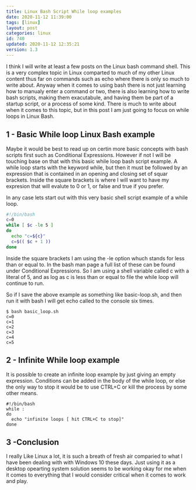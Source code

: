 ```yaml
---
title: Linux Bash Script While loop examples
date: 2020-11-12 11:39:00
tags: [linux]
layout: post
categories: linux
id: 740
updated: 2020-11-12 12:35:21
version: 1.3
---
```


I think I will write at least a few posts on the Linux bash command shell. This is a very complex topic in Linux comparted to much of my other Linux content thus far on commands such as echo where there is only so much to write about. Anyway when it comes to using bash there is not just learning how to manualy enter a command or two, there is also learning how to write bash scripts, making them exacutabule, and having them be part of a startup script, or a process of some kind. There is much to write about when it comes to this topic, but in this post I am just going to focus on while loops in Linux Bash.

<!-- more -->

## 1 - Basic While loop Linux Bash example

Maybe it would be best to read up on certin more basic concepts with bash scripts first such as Conditional Expressions. However if not I will be touching base on that with this basic while loop bash script example. A while loop starts with the keyword while, but then it must be followed by an expression that is contained in an opening and closing set of squar brackets. Inside the square brackets is where I will want to have my expresion that will evalute to 0 or 1, or false and true if you prefer.

In any case lets start out with this very basic shell script example of a while loop.

```bash
#!/bin/bash
c=0
while [ $c -le 5 ]
do
  echo "c=${c}"
  c=$(( $c + 1 ))
done
```

Inside the square brackets I am using the -le option whuch stands for less than or equal to. In the bash man page a full list of these can be found under Conditional Expressions. So I am using a shell variable called c with a literal of 5, and as log as c is less than or equal to file the while loop will continue to run.

So if I save the above example as something like basic-loop.sh, and then run it with bash I will get echo called to the console six times.

```
$ bash basic_loop.sh
c=0
c=1
c=2
c=3
c=4
c=5
```

## 2 - Infinite While loop example

It is possible to create an infinite loop example by just giving an empty expression. Conditions can be added in the body of the while loop, or else the only way to stop it would be to use CTRL+C or kill the process by some other means.

```
#!/bin/bash
while :
do
  echo "infinite loops [ hit CTRL+C to stop]"
done
```

## 3 -Conclusion

I really Like Linux a lot, it is such a breath of fresh air comparied to what I have been dealing with with Windows 10 these days. Just using it as a desktop opearting system solution seems to be working okay for me when it comes to everything that I would consider critical when it comes to work and play.